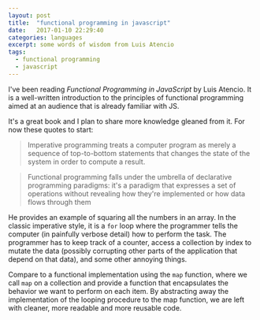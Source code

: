 ```yaml
---
layout: post
title:  "functional programming in javascript"
date:   2017-01-10 22:29:40
categories: languages
excerpt: some words of wisdom from Luis Atencio
tags:
  - functional programming
  - javascript
---
```


I've been reading *Functional Programming in JavaScript* by Luis Atencio.  It is a well-written introduction to the principles of functional programming aimed at an audience that is already familiar with JS.  

It's a great book and I plan to share more knowledge gleaned from it.  For now these quotes to start:

> Imperative programming treats a computer program as merely a sequence of top-to-bottom statements that changes the state of the system in order to compute a result.

> Functional programming falls under the umbrella of declarative programming paradigms: it's a paradigm that expresses a set of operations without revealing how they're implemented or how data flows through them

He provides an example of squaring all the numbers in an array.  In the classic imperative style, it is a `for` loop where the programmer tells the computer (in painfully verbose detail) how to perform the task. The programmer has to keep track of a counter, access a collection by index to mutate the data (possibly corrupting other parts of the application that depend on that data), and some other annoying things.

Compare to a functional implementation using the `map` function, where we call `map` on a collection and provide a function that encapsulates the behavior we want to perform on each item.  By abstracting away the implementation of the looping procedure to the map function, we are left with cleaner, more readable and more reusable code.

